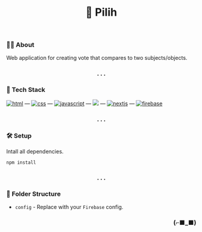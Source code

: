 <h1 align="center">📢 Pilih</h1>

<br>

### 👨‍💻 About

Web application for creating vote that compares to two subjects/objects.

<h3 align="center">. . .</h3>

### 🧰 Tech Stack

[<img alt="html" src="https://img.shields.io/badge/HTML-239120?style=for-the-badge&logo=html5&logoColor=white" />](https://developer.mozilla.org/en-US/docs/Web/HTML) — 
[<img alt="css" src="https://img.shields.io/badge/CSS-1572B6?style=for-the-badge&logo=css3&logoColor=white" />](https://developer.mozilla.org/en-US/docs/Web/CSS) —
[<img alt="javascript" src="https://img.shields.io/badge/JavaScript-323330?style=for-the-badge&logo=javascript&logoColor=F7DF1E" />](https://developer.mozilla.org/en-US/docs/Web/javascript) —
[<img src="https://img.shields.io/badge/react%20-%2320232a.svg?&style=for-the-badge&logo=react&logoColor=%2361DAFB" />](https://reactjs.org/) —
[<img alt="nextjs" src="https://img.shields.io/badge/next.js-000000?style=for-the-badge&logo=nextdotjs&logoColor=white" />](https://nextjs.org/) —
[<img alt="firebase" src="https://img.shields.io/badge/firebase-ffca28?style=for-the-badge&logo=firebase&logoColor=black" />](https://firebase.google.com/)

<h3 align="center">. . .</h3>

### 🛠 Setup

Intall all dependencies.

`npm install`

<h3 align="center">. . .</h3>

### 📂 Folder Structure

- `config` - Replace with your `Firebase` config.

<h3 align="right">(⌐■_■)</h3>

